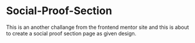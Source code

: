 # Social-Proof-Section
 This is an another challange from the frontend mentor site and this is about to create a social proof section page as given design.
